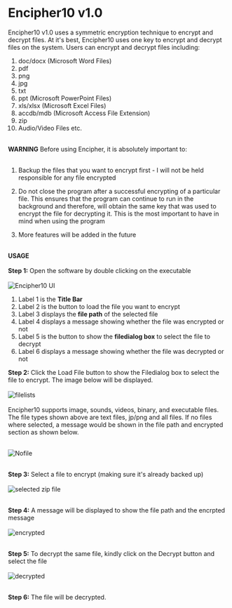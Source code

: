 # Encipher10  v1.0
<p>Encipher10  v1.0 uses a symmetric encryption technique to encrypt and decrypt files. 
At it's best, Encipher10 uses one key to encrypt and decrypt files on the system.
Users can encrypt and decrypt files including:

1) doc/docx (Microsoft Word Files)
2) pdf
3) png
4) jpg
5) txt
6) ppt (Microsoft PowerPoint Files)
7) xls/xlsx (Microsoft Excel Files)
8) accdb/mdb (Microsoft Access File Extension)
9) zip
10) Audio/Video Files etc.</br></br>

<b>WARNING</b>
Before using Encipher, it is absolutely important to:</br></br>

1) Backup the files that you want to encrypt first - I will not be held responsible for any file encrypted

2) Do not close the program after a successful encrypting of a particular file. This ensures that the program
can continue to run in the background and therefore, will obtain the same key that was used to encrypt the file
for decrypting it. This is the most important to have in mind when using the program

3) More features will be added in the future</br></br>

<b>USAGE</b></br></br>
<strong>Step 1:</strong> Open the software by double clicking on the executable</br></br>
![Encipher10 UI](https://github.com/Iyke3D/Encipher10/assets/118365903/be96eb41-d4de-420b-b799-42b43bca6b39)

<ol>
  <li>Label 1 is the <strong>Title Bar</strong></li>
  <li>Label 2 is the button to load the file you want to encrypt</li>
  <li>Label 3 displays the <strong>file path</strong> of the selected file</li>
  <li>Label 4 displays a message showing whether the file was encrypted or not</li>
  <li>Label 5 is the button to show the <strong>filedialog box</strong> to select the file to decrypt</li>
  <li>Label 6 displays a message showing whether the file was decrypted or not</li>
</ol>

<strong>Step 2:</strong> Click the Load File button to show the Filedialog box to select the file to encrypt.
The image below will be displayed.</br></br>
![filelists](https://github.com/Iyke3D/Encipher10/assets/118365903/ac251245-cc97-4304-a4a4-a1fa178be96e)</br></br>
Encipher10 supports image, sounds, videos, binary, and executable files. The file types shown
above are text files, jp/png and all files. If no files where selected, a message would be shown
in the file path and encrypted section as shown below.</br></br>

![Nofile](https://github.com/Iyke3D/Encipher10/assets/118365903/d02cba69-204d-4ab4-b9a4-b398442862e3)</br></br>

<strong>Step 3:</strong> Select a file to encrypt (making sure it's already backed up)</br></br>
![selected zip file](https://github.com/Iyke3D/Encipher10/assets/118365903/8fc44e8c-7611-4ea0-8d08-74f5c359fd50)</br></br>

<strong>Step 4:</strong> A message will be displayed to show the file path and the encrpted message</br></br>
![encrypted](https://github.com/Iyke3D/Encipher10/assets/118365903/1d8d94ed-eca0-4e17-b6b0-2ba9cf7235c8)</br></br>

<strong>Step 5:</strong> To decrypt the same file, kindly click on the Decrypt button and select the file</br></br>
![decrypted](https://github.com/Iyke3D/Encipher10/assets/118365903/8f9fdc62-98ad-4e20-9772-9c7314f17123)</br></br>

<strong>Step 6:</strong> The file will be decrypted.</br></br>
</p>
